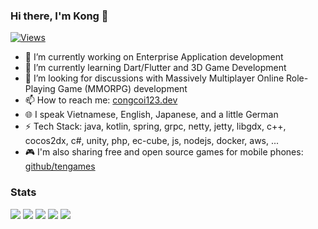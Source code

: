 ### Hi there, I'm Kong 👋
[![Views](https://komarev.com/ghpvc/?username=congcoi123&style=flat-square&color=green)](https://congcoi123.dev)

- 🔭 I’m currently working on Enterprise Application development
- 🌱 I’m currently learning Dart/Flutter and 3D Game Development
- 🤔 I’m looking for discussions with Massively Multiplayer Online Role-Playing Game (MMORPG) development
- 📫 How to reach me: [congcoi123.dev](https://congcoi123.dev)
- 🌐 I speak Vietnamese, English, Japanese, and a little German
- ⚡ Tech Stack: java, kotlin, spring, grpc, netty, jetty, libgdx, c++, cocos2dx, c#, unity, php, ec-cube, js, nodejs, docker, aws, ...
- 🎮 I'm also sharing free and open source games for mobile phones: [github/tengames](https://github.com/tengames)

### Stats
![](https://github-profile-summary-cards.vercel.app/api/cards/profile-details?username=congcoi123&theme=github)
![](https://github-profile-summary-cards.vercel.app/api/cards/repos-per-language?username=congcoi123&theme=github)
![](https://github-profile-summary-cards.vercel.app/api/cards/most-commit-language?username=congcoi123&theme=github)
![](https://github-profile-summary-cards.vercel.app/api/cards/stats?username=congcoi123&theme=github)
![](https://github-profile-summary-cards.vercel.app/api/cards/productive-time?username=congcoi123&theme=github)
